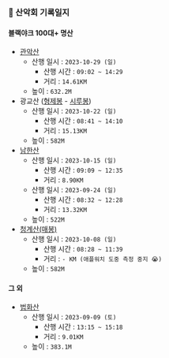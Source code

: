 ### 🌄 산악회 기록일지

#### 블랙야크 100대+ 명산
- [관악산](https://map.naver.com/p/entry/place/11491310?lng=126.96413000000007&lat=37.44520800000001&placePath=%2F&entry=plt&c=15.00,0,0,0,dh)
  - 산행 일시 : `2023-10-29 (일)`
    - 산행 시간 : `09:02 ~ 14:29`
    - 거리 : `14.61KM`
  - 높이 : `632.2M`
- 광교산 ([형제봉](https://map.naver.com/p/entry/place/19301233?c=15.00,0,0,0,dh) - [시루봉](https://map.naver.com/p/entry/place/13491517?lng=127.03442740000008&lat=37.34492780000038&placePath=%2Fhome&entry=plt&c=15.00,0,0,0,dh)) 
  - 산행 일시 : `2023-10-22 (일)`
    - 산행 시간 : `08:41 ~ 14:10`
    - 거리 : `15.13KM`
  - 높이 : `582M`
- [남한산](https://map.naver.com/p/entry/place/11491334?lng=127.20408970000005&lat=37.480589700000124&placePath=%2Fhome&entry=plt&c=15.00,0,0,0,dh)
  - 산행 일시 : `2023-10-15 (일)`
    - 산행 시간 : `09:09 ~ 12:35`
    - 거리 : `8.90KM`
  - 산행 일시 : `2023-09-24 (일)`
    - 산행 시간 : `08:32 ~ 12:28`
    - 거리 : `13.32KM`
  - 높이 : `522M`  
- [청계산(매봉)](https://map.naver.com/p/search/%EC%B2%AD%EA%B3%84%EC%82%B0%20%EB%A7%A4%EB%B4%89/place/19218845?lng=127.0435676&lat=37.4279184&placePath=/home?entry=pll&c=15.00,0,0,0,dh)
  - 산행 일시 : `2023-10-08 (일)`
    - 산행 시간 : `08:28 ~ 11:39`
    - 거리 : `- KM (애플워치 도중 측정 중지 😭)`
  - 높이 : `582M`

#### 그 외
- [법화산](https://map.naver.com/p/search/%EB%B2%95%ED%99%94%EC%82%B0/place/19296757?placePath=?entry=pll&from=nx&fromNxList=true&c=17.73,0,0,0,dh)
  - 산행 일시 : `2023-09-09 (토)`
    - 산행 시간 : `13:15 ~ 15:18`
    - 거리 : `9.01KM`
  - 높이 : `383.1M`
